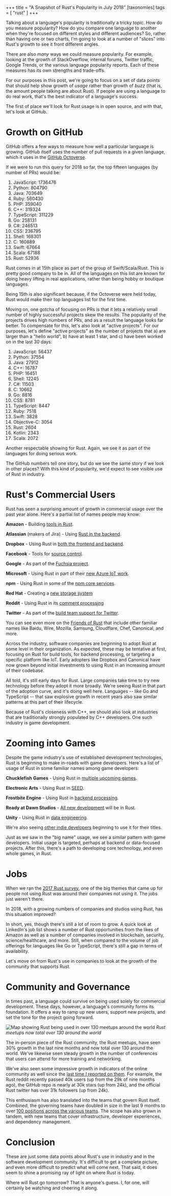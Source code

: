 +++
title = "A Snapshot of Rust's Popularity in July 2018"
[taxonomies]
tags = [ "rust" ]
+++

Talking about a language's popularity is traditionally a tricky topic. How do you measure popularity? How do you compare one language to another when they're focused on different styles and different audiences?  So, rather than having one or two charts, I'm going to look at a number of "slices" into Rust's growth to see it front different angles.

There are also *many* ways we could measure popularity. For example, looking at the growth of StackOverflow, internal forums, Twitter traffic, Google Trends, or the various language popularity reports.  Each of these measures has its own strengths and trade-offs.

For our purposes in this post, we're going to focus on a set of data points that should help show growth of *usage* rather than growth of *buzz* (that is, the amount people talking are about Rust). If people are using a language to do real work, that's the best indicator of a language's success.

The first of place we'll look for Rust usage is in open source, and with that, let's look at GitHub.

# Growth on GitHub

GitHub offers a few ways to measure how well a particular language is growing.  GitHub itself uses the number of pull requests in a given language, which it uses in the [GitHub Octoverse](https://octoverse.github.com).

If we were to run this query for 2018 so far, the top fifteen languages (by number of PRs) would be:

1. JavaScript: 1736476
2. Python: 804790
3. Java: 703649
4. Ruby: 560430
5. PHP: 359040
6. C++: 319324
7. TypeScript: 311229
8. Go: 258131
9. C#: 246513
10. CSS: 236795
11. Shell: 168301
12. C: 160889
13. Swift: 67664
14. Scala: 67188
15. Rust: 52936

Rust comes in at 15th place as part of the group of Swift/Scala/Rust.  This is pretty good company to be in. All of the languages on this list are known for doing heavy lifting in real applications, rather than being hobby or boutique languages.

Being 15th is also significant because, if the Octoverse were held today, Rust would make their top languages list for the first time.

Moving on, one gotcha of focusing on PRs is that it lets a relatively small number of highly successful projects skew the results. The popularity of the projects drives high numbers of PRs, and as a result the language looks far better.  To compensate for this, let's also look at "active projects". For our purposes, let's define "active projects" as the number of projects that a) are larger than a "hello world", b) have at least 1 star, and c) have been worked on in the last 30 days:

1. JavaScript: 56437
2. Python: 37554
3. Java: 27912
4. C++: 16787
5. PHP: 16451
6. Shell: 12245
7. C#: 11503
8. C: 10662
9. Go: 8816
10. CSS: 8781
11. TypeScript: 8447
12. Ruby: 7518
13. Swift: 3828
14. Objective-C: 3054
15. Rust: 2604
16. Kotlin: 2343
17. Scala: 2072

Another respectable showing for Rust. Again, we see it as part of the languages for doing serious work.

The GitHub numbers tell one story, but do we see the same story if we look in other places? With this kind of popularity, we'd expect to see visible use of Rust in industry.

# Rust's Commercial Users

Rust has seen a surprising amount of growth in commercial usage over the past year alone. Here's a partial list of names people may know:

**Amazon** - Building [tools in Rust](https://github.com/amzn/askalono).

**Atlassian** (makers of Jira) - Using [Rust in the backend](https://github.com/rust-lang/rust-www/pull/922).

**Dropbox** - Using Rust in [both the frontend and backend](https://air.mozilla.org/rust-meetup-may-2017/).

**Facebook** - Tools for [source control](https://twitter.com/Sunjay03/status/1019782490800603136).

**Google** - As part of the [Fuchsia project](https://github.com/fuchsia-mirror?utf8=✓&q=&type=&language=rust).

**Microsoft** - Using Rust in part of their [new Azure IoT work](https://twitter.com/maxgortman/status/1012011425353461760).

**npm** - Using Rust in some of the [npm core services](https://github.com/rust-lang/rust-www/pull/634).

**Red Hat** - Creating a [new storage system](https://github.com/stratis-storage)

**Reddit** - Using Rust in its [comment processing](https://www.reddit.com/r/rust/comments/7utj4t/reddit_is_hiring_a_senior_rust_engineer/)

**Twitter** - As part of the [build team support for Twitter](https://twitter.com/stuhood/status/978410393944047617?s=19).

You can see even more on the [Friends of Rust](https://www.rust-lang.org/en-US/friends.html) that include other familiar names like Baidu, Wire, Mozilla, Samsung, Cloudflare, Chef, Canonical, and more.

Across the industry, software companies are beginning to adopt Rust at some level in their organization.  As expected, these may be tentative at first, focusing on Rust for build tools, for backend processing, or targeting a specific platform like IoT.  Early adopters like Dropbox and Canonical have now grown beyond initial investments to using Rust in an increasing amount of their codebase.

All told, it's still early days for Rust. Large companies take time to try new technology before they adopt it more broadly. We're seeing Rust in that part of the adoption curve, and it's doing well here.  Languages -- like Go and TypeScript -- that saw explosive growth in recent years also saw similar patterns at this part of their lifecycle.

Because of Rust's closeness with C++, we should also look at industries that are traditionally strongly populated by C++ developers. One such industry is game development.

# Zooming into Games

Despite the game industry's use of established development technologies, Rust is beginning to make in-roads with game developers.  Here's a list of usage of Rust in some familiar names among game developers:

**Chucklefish Games** - Using Rust in [multiple upcoming games](https://www.rust-lang.org/pdfs/Rust-Chucklefish-Whitepaper.pdf).

**Electronic Arts** - Using Rust in [SEED](https://twitter.com/ZigguratVertigo/status/1021562281056980993).

**Frostbite Engine** - Using Rust in [backend processing](https://twitter.com/Ca1ne/status/983612241235804160).

**Ready at Dawn Studios** - [All new development](https://twitter.com/AndreaPessino/status/1021532074153394176) will be in Rust. 

**Unity** - Using Rust in [data engineering](https://twitter.com/bltroutwine/status/1002234680949719040).

We're also seeing [other indie developers](https://twitter.com/SergiusIW/status/1021236971786694656) beginning to use it for their titles. 

Just as we saw in the "big name" usage, we see a similar pattern with game developers. Initial usage is targeted, perhaps at backend or data-focused projects. After this, there's a path to developing core technology, and even whole games, in Rust.

# Jobs

When we ran the [2017 Rust survey](https://blog.rust-lang.org/2017/09/05/Rust-2017-Survey-Results.html), one of the big themes that came up for people not using Rust was around their companies not using it. The jobs just weren't there.

In 2018, with a growing numbers of companies and studios using Rust, has this situation improved?

In short, yes, though there's still a lot of room to grow. A quick look at LinkedIn's job list shows a number of Rust opportunities from the likes of Amazon as well as a number of companies involved in blockchain, security, science/healthcare, and more. Still, when compared to the volume of job offerings for languages like Go or TypeScript, there's still a gap in terms of availability.

Let's move on from Rust's use in companies to look at the growth of the community that supports Rust.

# Community and Governance

In times past, a language could survive on being used solely for commercial development. These days, however, a language's community forms its foundation. It offers a way to ramp up new users, support new projects, and set the tone for the project going forward.

![Map showing Rust being used in over 130 meetups around the world](/images/rust_meetups.png)
_Rust meetups now total over 130 around the world_

The in-person piece of the Rust community, the Rust meetups, have seen 30% growth in the last nine months and now total over 130 around the world.  We've likewise seen steady growth in the number of conferences that users can attend for more training and networking.

We've also seen some impressive growth in indicators of the online community as well since the [last time I reported on them](http://www.jntrnr.com/2017/10/fun-facts-about-rust-growth.html). For example, the Rust reddit recently passed 40k users (up from the 29k of nine months ago), the GitHub repo is nearly at 30k stars (up from 24k), and the official Rust twitter has over 31k followers (up from 24k).

This enthusiasm has also translated into the teams that govern Rust itself. Combined, the governing teams have doubled in size in the last 9 months to over [100 positions across the various teams](https://www.rust-lang.org/en-US/team.html). The scope has also grown in tandem, with new teams that cover infrastructure, developer experiences, and dependency management.

# Conclusion

These are just some data points about Rust's use in industry and in the software development community. It's difficult to get a complete picture, and even more difficult to predict what will come next. That said, it does seem to shine a promising ray of light on where Rust is today.

Where will Rust go tomorrow?  That is anyone's guess. I, for one, will certainly be watching and cheering it along. 